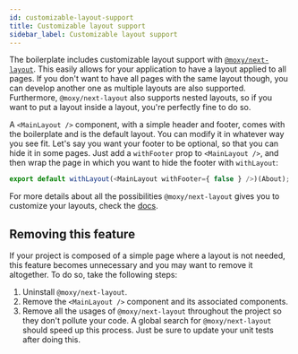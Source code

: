 ```yaml
---
id: customizable-layout-support
title: Customizable layout support 
sidebar_label: Customizable layout support
---
```


The boilerplate includes customizable layout support with [`@moxy/next-layout`](https://github.com/moxystudio/next-layout/). This easily allows for your application to have a layout applied to all pages. If you don't want to have all pages with the same layout though, you can develop another one as multiple layouts are also supported. Furthermore, `@moxy/next-layout` also supports nested layouts, so if you want to put a layout inside a layout, you're perfectly fine to do so.

A `<MainLayout />` component, with a simple header and footer, comes with the boilerplate and is the default layout. You can modify it in whatever way you see fit. Let's say you want your footer to be optional, so that you can hide it in some pages. Just add a `withFooter` prop to `<MainLayout />`, and then wrap the page in which you want to hide the footer with `withLayout`:

```js
export default withLayout(<MainLayout withFooter={ false } />)(About);
```

For more details about all the possibilities `@moxy/next-layout` gives you to customize your layouts, check the [docs](https://github.com/moxystudio/next-layout/blob/master/README.md).

## Removing this feature

If your project is composed of a simple page where a layout is not needed, this feature becomes unnecessary and you may want to remove it altogether. To do so, take the following steps:

1. Uninstall `@moxy/next-layout`.
2. Remove the `<MainLayout />` component and its associated components.
3. Remove all the usages of `@moxy/next-layout` throughout the project so they don't pollute your code. A global search for `@moxy/next-layout` should speed up this process. Just be sure to update your unit tests after doing this.